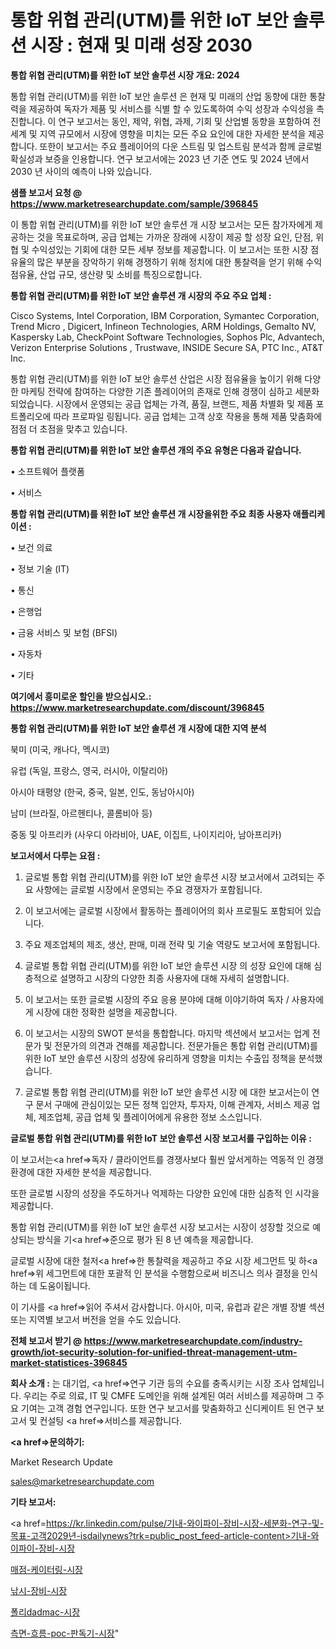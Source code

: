 # 통합 위협 관리(UTM)를 위한 IoT 보안 솔루션 시장 : 현재 및 미래 성장 2030

<strong>통합 위협 관리(UTM)를 위한 IoT 보안 솔루션 시장 개요: 2024</strong>

통합 위협 관리(UTM)를 위한 IoT 보안 솔루션 은 현재 및 미래의 산업 동향에 대한 통찰력을 제공하여 독자가 제품 및 서비스를 식별 할 수 있도록하여 수익 성장과 수익성을 촉진합니다. 이 연구 보고서는 동인, 제약, 위협, 과제, 기회 및 산업별 동향을 포함하여 전 세계 및 지역 규모에서 시장에 영향을 미치는 모든 주요 요인에 대한 자세한 분석을 제공합니다. 또한이 보고서는 주요 플레이어의 다운 스트림 및 업스트림 분석과 함께 글로벌 확실성과 보증을 인용합니다. 연구 보고서에는 2023 년 기준 연도 및 2024 년에서 2030 년 사이의 예측이 나와 있습니다.



<strong>샘플 보고서 요청 @ <a href=https://www.marketresearchupdate.com/sample/396845>https://www.marketresearchupdate.com/sample/396845</a></strong>

이 통합 위협 관리(UTM)를 위한 IoT 보안 솔루션 개 시장 보고서는 모든 참가자에게 제공하는 것을 목표로하며, 공급 업체는 가까운 장래에 시장이 제공 할 성장 요인, 단점, 위협 및 수익성있는 기회에 대한 모든 세부 정보를 제공합니다. 이 보고서는 또한 시장 점유율의 많은 부분을 장악하기 위해 경쟁하기 위해 정치에 대한 통찰력을 얻기 위해 수익 점유율, 산업 규모, 생산량 및 소비를 특징으로합니다.



<strong>통합 위협 관리(UTM)를 위한 IoT 보안 솔루션 개 시장의 주요 주요 업체 :</strong>

Cisco Systems, Intel Corporation, IBM Corporation, Symantec Corporation, Trend Micro , Digicert, Infineon Technologies, ARM Holdings, Gemalto NV, Kaspersky Lab, CheckPoint Software Technologies, Sophos Plc, Advantech, Verizon Enterprise Solutions , Trustwave, INSIDE Secure SA, PTC Inc., AT&T Inc.

통합 위협 관리(UTM)를 위한 IoT 보안 솔루션 산업은 시장 점유율을 높이기 위해 다양한 마케팅 전략에 참여하는 다양한 기존 플레이어의 존재로 인해 경쟁이 심하고 세분화되었습니다. 시장에서 운영되는 공급 업체는 가격, 품질, 브랜드, 제품 차별화 및 제품 포트폴리오에 따라 프로파일 링됩니다. 공급 업체는 고객 상호 작용을 통해 제품 맞춤화에 점점 더 초점을 맞추고 있습니다.



<strong>통합 위협 관리(UTM)를 위한 IoT 보안 솔루션 개의 주요 유형은 다음과 같습니다.</strong>

• 소프트웨어 플랫폼

• 서비스



<strong>통합 위협 관리(UTM)를 위한 IoT 보안 솔루션 개 시장을위한 주요 최종 사용자 애플리케이션 :</strong>

• 보건 의료

• 정보 기술 (IT)

• 통신

• 은행업

• 금융 서비스 및 보험 (BFSI)

• 자동차

• 기타



<strong>여기에서 흥미로운 할인을 받으십시오.: <a href=https://www.marketresearchupdate.com/discount/396845>https://www.marketresearchupdate.com/discount/396845</a></strong>



<strong>통합 위협 관리(UTM)를 위한 IoT 보안 솔루션 개 시장에 대한 지역 분석</strong>

북미 (미국, 캐나다, 멕시코)

유럽 (독일, 프랑스, 영국, 러시아, 이탈리아)

아시아 태평양 (한국, 중국, 일본, 인도, 동남아시아)

남미 (브라질, 아르헨티나, 콜롬비아 등)

중동 및 아프리카 (사우디 아라비아, UAE, 이집트, 나이지리아, 남아프리카)



<strong>보고서에서 다루는 요점 :</strong>

1. 글로벌 통합 위협 관리(UTM)를 위한 IoT 보안 솔루션 시장 보고서에서 고려되는 주요 사항에는 글로벌 시장에서 운영되는 주요 경쟁자가 포함됩니다.

2. 이 보고서에는 글로벌 시장에서 활동하는 플레이어의 회사 프로필도 포함되어 있습니다.

3. 주요 제조업체의 제조, 생산, 판매, 미래 전략 및 기술 역량도 보고서에 포함됩니다.

4. 글로벌 통합 위협 관리(UTM)를 위한 IoT 보안 솔루션 시장 의 성장 요인에 대해 심층적으로 설명하고 시장의 다양한 최종 사용자에 대해 자세히 설명합니다.

5. 이 보고서는 또한 글로벌 시장의 주요 응용 분야에 대해 이야기하여 독자 / 사용자에게 시장에 대한 정확한 설명을 제공합니다.

6. 이 보고서는 시장의 SWOT 분석을 통합합니다. 마지막 섹션에서 보고서는 업계 전문가 및 전문가의 의견과 견해를 제공합니다. 전문가들은 통합 위협 관리(UTM)를 위한 IoT 보안 솔루션 시장의 성장에 유리하게 영향을 미치는 수출입 정책을 분석했습니다.

7. 글로벌 통합 위협 관리(UTM)를 위한 IoT 보안 솔루션 시장 에 대한 보고서는이 연구 문서 구매에 관심이있는 모든 정책 입안자, 투자자, 이해 관계자, 서비스 제공 업체, 제조업체, 공급 업체 및 플레이어에게 유용한 정보 소스입니다.



<strong>글로벌 통합 위협 관리(UTM)를 위한 IoT 보안 솔루션 시장 보고서를 구입하는 이유 :</strong>

이 보고서는<a href=>독자 / 클</a>라이언트를 경쟁사보다 훨씬 앞서게하는 역동적 인 경쟁 환경에 대한 자세한 분석을 제공합니다.

또한 글로벌 시장의 성장을 주도하거나 억제하는 다양한 요인에 대한 심층적 인 시각을 제공합니다.

통합 위협 관리(UTM)를 위한 IoT 보안 솔루션 시장 보고서는 시장이 성장할 것으로 예상되는 방식을 기<a href=>준으로</a> 평가 된 8 년 예측을 제공합니다.

글로벌 시장에 대한 철저<a href=>한 통찰력</a>을 제공하고 주요 시장 세그먼트 및 하<a href=>위 세그</a>먼트에 대한 포괄적 인 분석을 수행함으로써 비즈니스 의사 결정을 인식하는 데 도움이됩니다.

이 기사를 <a href=>읽어 주</a>셔서 감사합니다. 아시아, 미국, 유럽과 같은 개별 장별 섹션 또는 지역별 보고서 버전을 얻을 수도 있습니다.



<strong>전체 보고서 받기 @ <a href=https://www.marketresearchupdate.com/industry-growth/iot-security-solution-for-unified-threat-management-utm-market-statistices-396845>https://www.marketresearchupdate.com/industry-growth/iot-security-solution-for-unified-threat-management-utm-market-statistices-396845</a></strong>



<strong>회사 소개 :</strong>
는 대기업, <a href=>연구 기</a>관 등의 수요를 충족시키는 시장 조사 업체입니다. 우리는 주로 의료, IT 및 CMFE 도메인을 위해 설계된 여러 서비스를 제공하며 그 주요 기여는 고객 경험 연구입니다. 또한 연구 보고서를 맞춤화하고 신디케이트 된 연구 보고서 및 컨설팅 <a href=>서비</a>스를 제공합니다.



<strong><a href=>문의하기:</a></strong>

Market Research Update

sales@marketresearchupdate.com



<strong>기타 보고서:</strong>

<a href=https://kr.linkedin.com/pulse/기내-와이파이-장비-시장-세분화-연구-및-목표-고객2029년-isdailynews?trk=public_post_feed-article-content>기내-와이파이-장비-시장</a>

<a href=https://www.linkedin.com/pulse/매점-케이터링-시장-동향-및-성장-전망-trend-tracking-tips-360-analysis/>매점-케이터링-시장</a>

<a href=https://www.linkedin.com/pulse/낚시-장비-시장-진입-전략-및-위험-평가2029년-market-matrix-musings-analysis-ldjif/>낚시-장비-시장</a>

<a href=https://www.linkedin.com/pulse/폴리dadmac-시장-진입-전략-및-위험-평가2029년-data-dive-diaries-24-analysis-fpxgf/>폴리dadmac-시장</a>

<a href=https://www.linkedin.com/pulse/측면-흐름-poc-판독기-시장-세분화-연구-및-목표-고객2030년-xdfjc/>측면-흐름-poc-판독기-시장</a>"
